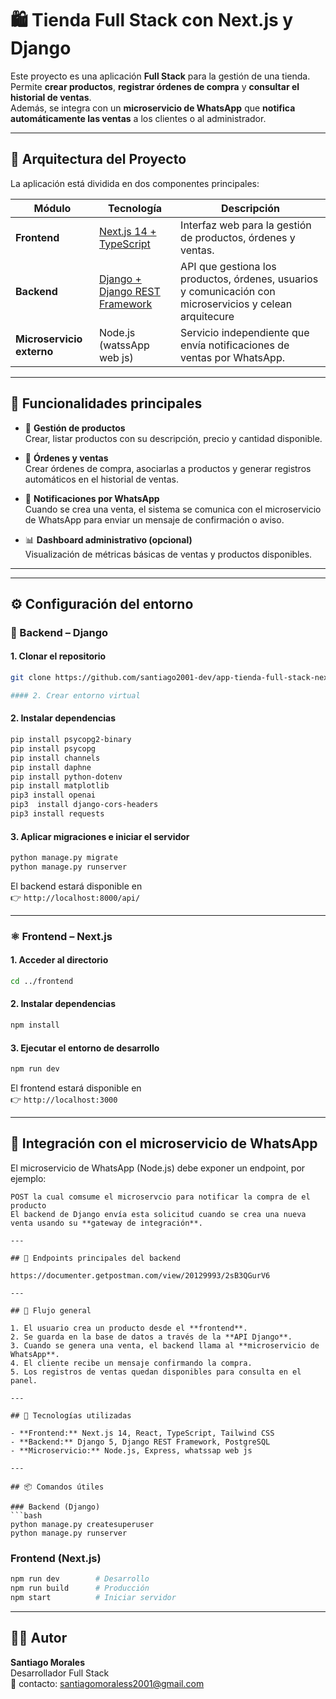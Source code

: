 # 🛍️ Tienda Full Stack con Next.js y Django

Este proyecto es una aplicación **Full Stack** para la gestión de una tienda.  
Permite **crear productos**, **registrar órdenes de compra** y **consultar el historial de ventas**.  
Además, se integra con un **microservicio de WhatsApp** que **notifica automáticamente las ventas** a los clientes o al administrador.

---

## 🧩 Arquitectura del Proyecto

La aplicación está dividida en dos componentes principales:

| Módulo | Tecnología | Descripción |
|--------|-------------|-------------|
| **Frontend** | [Next.js 14 + TypeScript](https://nextjs.org/) | Interfaz web para la gestión de productos, órdenes y ventas. |
| **Backend** | [Django + Django REST Framework](https://www.django-rest-framework.org/) | API que gestiona los productos, órdenes, usuarios y comunicación con microservicios y celean arquitecure |
| **Microservicio externo** | Node.js (watssApp web js) | Servicio independiente que envía notificaciones de ventas por WhatsApp. |

---

## 🚀 Funcionalidades principales

- 👕 **Gestión de productos**  
  Crear, listar productos con su descripción, precio y cantidad disponible.

- 🧾 **Órdenes y ventas**  
  Crear órdenes de compra, asociarlas a productos y generar registros automáticos en el historial de ventas.

- 💬 **Notificaciones por WhatsApp**  
  Cuando se crea una venta, el sistema se comunica con el microservicio de WhatsApp para enviar un mensaje de confirmación o aviso.

- 📊 **Dashboard administrativo (opcional)**  
  Visualización de métricas básicas de ventas y productos disponibles.

---



---

## ⚙️ Configuración del entorno

### 🐍 Backend – Django

#### 1. Clonar el repositorio

```bash
git clone https://github.com/santiago2001-dev/app-tienda-full-stack-next-django.git

#### 2. Crear entorno virtual

```

#### 2. Instalar dependencias

```bash
pip install psycopg2-binary
pip install psycopg
pip install channels
pip install daphne
pip install python-dotenv
pip install matplotlib
pip3 install openai
pip3  install django-cors-headers
pip3 install requests         
```




#### 3. Aplicar migraciones e iniciar el servidor

```bash
python manage.py migrate
python manage.py runserver
```

El backend estará disponible en  
👉 `http://localhost:8000/api/`

---

### ⚛️ Frontend – Next.js

#### 1. Acceder al directorio

```bash
cd ../frontend
```

#### 2. Instalar dependencias

```bash
npm install
```



#### 3. Ejecutar el entorno de desarrollo

```bash
npm run dev
```

El frontend estará disponible en  
👉 `http://localhost:3000`

---

## 🔗 Integración con el microservicio de WhatsApp

El microservicio de WhatsApp (Node.js) debe exponer un endpoint, por ejemplo:

```
POST la cual comsume el microservcio para notificar la compra de el producto
El backend de Django envía esta solicitud cuando se crea una nueva venta usando su **gateway de integración**.

---

## 🧪 Endpoints principales del backend

https://documenter.getpostman.com/view/20129993/2sB3QGurV6

---

## 🧠 Flujo general

1. El usuario crea un producto desde el **frontend**.  
2. Se guarda en la base de datos a través de la **API Django**.  
3. Cuando se genera una venta, el backend llama al **microservicio de WhatsApp**.  
4. El cliente recibe un mensaje confirmando la compra.  
5. Los registros de ventas quedan disponibles para consulta en el panel.

---

## 🧰 Tecnologías utilizadas

- **Frontend:** Next.js 14, React, TypeScript, Tailwind CSS  
- **Backend:** Django 5, Django REST Framework, PostgreSQL  
- **Microservicio:** Node.js, Express, whatssap web js

---

## 📦 Comandos útiles

### Backend (Django)
```bash
python manage.py createsuperuser
python manage.py runserver
```

### Frontend (Next.js)
```bash
npm run dev        # Desarrollo
npm run build      # Producción
npm start          # Iniciar servidor
```

---

## 🧑‍💻 Autor

**Santiago Morales**  
Desarrollador Full Stack  
📧 contacto: santiagomoraless2001@gmail.com

